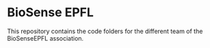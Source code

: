 # BioSense EPFL
This repository contains the code folders for the different team of the BioSenseEPFL association.
